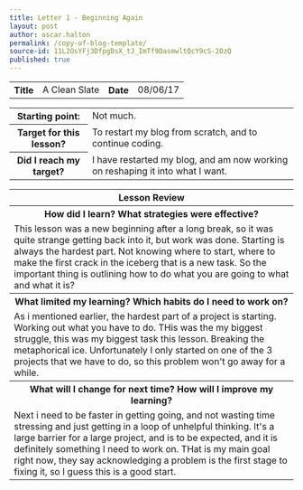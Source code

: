 ```yaml
---
title: Letter 1 - Beginning Again
layout: post
author: oscar.halton
permalink: /copy-of-blog-template/
source-id: 11L2OsYFj3DfpgDsX_tJ_ImTf9DasmwltQcY9cS-2OzQ
published: true
---
```

<table>
  <tr>
    <th>Title</th>
    <td>A Clean Slate</td>
    <th>Date</th>
    <td>08/06/17</td>
  </tr>
</table>


<table>
  <tr>
    <th>Starting point:</th>
    <td>Not much.</td>
  </tr>
  <tr>
    <th>Target for this lesson?</th>
    <td>To restart my blog from scratch, and to continue coding.</td>
  </tr>
  <tr>
    <th>Did I reach my target? </th>
    <td>I have restarted my blog, and am now working on reshaping it into what I want.</td>
  </tr>
</table>


<table>
  <tr>
    <th>Lesson Review</th>
  </tr>
  <tr>
    <th>How did I learn? What strategies were effective? </th>
  </tr>
  <tr>
    <td>This lesson was a new beginning after a long break, so it was quite strange getting back into it, but work was done. Starting is always the hardest part. Not knowing where to start, where to make the first crack in the iceberg that is a new task. So the important thing is outlining how to do what you are going to what and what it is?</td>
  </tr>
  <tr>
    <th>What limited my learning? Which habits do I need to work on? </th>
  </tr>
  <tr>
    <td>As i mentioned earlier, the hardest part of a project is starting. Working out what you have to do. THis was the my biggest struggle, this was my biggest task this lesson. Breaking the metaphorical ice. Unfortunately I only started on one of the 3 projects that we have to do, so this problem won't go away for a while.</td>
  </tr>
  <tr>
    <th>What will I change for next time? How will I improve my learning?</th>
  </tr>
  <tr>
    <td>Next i need to be faster in getting going, and not wasting time stressing and just getting in a loop of unhelpful thinking. It's a large barrier for a large project, and is to be expected, and it is definitely something I need to work on. THat is my main goal right now, they say acknowledging a problem is the first stage to fixing it, so I guess this is a good start.</td>
  </tr>
</table>


